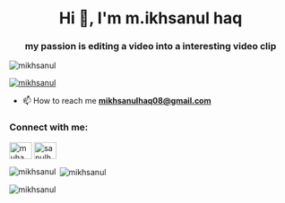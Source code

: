 <h1 align="center">Hi 👋, I'm m.ikhsanul haq</h1>
<h3 align="center">my passion is editing a video into a interesting video clip</h3>

<p align="left"> <img src="https://komarev.com/ghpvc/?username=mikhsanul&label=Profile%20views&color=0e75b6&style=flat" alt="mikhsanul" /> </p>

<p align="left"> <a href="https://github.com/ryo-ma/github-profile-trophy"><img src="https://github-profile-trophy.vercel.app/?username=mikhsanul" alt="mikhsanul" /></a> </p>

- 📫 How to reach me **mikhsanulhaq08@gmail.com**

<h3 align="left">Connect with me:</h3>
<p align="left">
<a href="https://linkedin.com/in/muhammad ikhsanul haq" target="blank"><img align="center" src="https://raw.githubusercontent.com/rahuldkjain/github-profile-readme-generator/master/src/images/icons/Social/linked-in-alt.svg" alt="muhammad ikhsanul haq" height="30" width="40" /></a>
<a href="https://instagram.com/sanulhaq_08" target="blank"><img align="center" src="https://raw.githubusercontent.com/rahuldkjain/github-profile-readme-generator/master/src/images/icons/Social/instagram.svg" alt="sanulhaq_08" height="30" width="40" /></a>
</p>

<p><img align="left" src="https://github-readme-stats.vercel.app/api/top-langs?username=mikhsanul&show_icons=true&locale=en&layout=compact" alt="mikhsanul" /></p>

<p>&nbsp;<img align="center" src="https://github-readme-stats.vercel.app/api?username=mikhsanul&show_icons=true&locale=en" alt="mikhsanul" /></p>

<p><img align="center" src="https://github-readme-streak-stats.herokuapp.com/?user=mikhsanul&" alt="mikhsanul" /></p>
